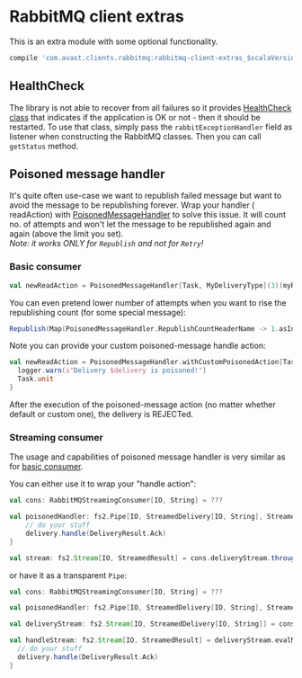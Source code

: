 # RabbitMQ client extras

This is an extra module with some optional functionality.

```groovy
compile 'com.avast.clients.rabbitmq:rabbitmq-client-extras_$scalaVersion:x.x.x'
```

## HealthCheck

The library is not able to recover from all failures so it
provides [HealthCheck class](src/main/scala/com/avast/clients/rabbitmq/extras/HealthCheck.scala)
that indicates if the application is OK or not - then it should be restarted. To use that class, simply pass the `rabbitExceptionHandler`
field as listener when constructing the RabbitMQ classes. Then you can call `getStatus` method.

## Poisoned message handler

It's quite often use-case we want to republish failed message but want to avoid the message to be republishing forever. Wrap your handler (
readAction)
with [PoisonedMessageHandler](src/main/scala/com/avast/clients/rabbitmq/extras/PoisonedMessageHandler.scala) to solve this issue. It will
count no. of attempts and won't let the message to be republished again and again (above the limit you set).  
_Note: it works ONLY for `Republish` and not for `Retry`!_

### Basic consumer

```scala
val newReadAction = PoisonedMessageHandler[Task, MyDeliveryType](3)(myReadAction)
```

You can even pretend lower number of attempts when you want to rise the republishing count (for some special message):

```scala
Republish(Map(PoisonedMessageHandler.RepublishCountHeaderName -> 1.asInstanceOf[AnyRef]))
```

Note you can provide your custom poisoned-message handle action:

```scala
val newReadAction = PoisonedMessageHandler.withCustomPoisonedAction[Task, MyDeliveryType](3)(myReadAction) { delivery =>
  logger.warn(s"Delivery $delivery is poisoned!")
  Task.unit
}
```

After the execution of the poisoned-message action (no matter whether default or custom one), the delivery is REJECTed.

### Streaming consumer

The usage and capabilities of poisoned message handler is very similar as for [basic consumer](#basic-consumer).

You can either use it to wrap your "handle action":

```scala
val cons: RabbitMQStreamingConsumer[IO, String] = ???

val poisonedHandler: fs2.Pipe[IO, StreamedDelivery[IO, String], StreamedResult] = StreamingPoisonedMessageHandler[IO, String](3) { delivery =>
    // do your stuff
    delivery.handle(DeliveryResult.Ack)
}

val stream: fs2.Stream[IO, StreamedResult] = cons.deliveryStream.through(poisonedHandler)
```

or have it as a transparent `Pipe`:

```scala
val cons: RabbitMQStreamingConsumer[IO, String] = ???

val poisonedHandler: fs2.Pipe[IO, StreamedDelivery[IO, String], StreamedDelivery[IO, String]] = StreamingPoisonedMessageHandler.piped[IO, String](3)

val deliveryStream: fs2.Stream[IO, StreamedDelivery[IO, String]] = cons.deliveryStream.through(poisonedHandler)

val handleStream: fs2.Stream[IO, StreamedResult] = deliveryStream.evalMap { delivery =>
  // do your stuff
  delivery.handle(DeliveryResult.Ack)
}
```
